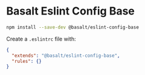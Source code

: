 # Basalt Eslint Config Base

```bash
npm install --save-dev @basalt/eslint-config-base
```

Create a `.eslintrc` file with:

```json
{
  "extends": "@basalt/eslint-config-base",
  "rules": {}
}
```
